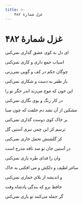 ```yaml
---
title: >-
    غزل شمارهٔ ۴۸۲
---
```

# غزل شمارهٔ ۴۸۲

<div class="b" id="bn1"><div class="m1"><p>ای دل به کوی عشق گذاری نمی‌کنی</p></div>
<div class="m2"><p>اسباب جمع داری و کاری نمی‌کنی</p></div></div>
<div class="b" id="bn2"><div class="m1"><p>چوگان حکم در کف و گویی نمی‌زنی</p></div>
<div class="m2"><p>باز ظفر به دست و شکاری نمی‌کنی</p></div></div>
<div class="b" id="bn3"><div class="m1"><p>این خون که موج می‌زند اندر جگر تو را</p></div>
<div class="m2"><p>در کار رنگ و بوی نگاری نمی‌کنی</p></div></div>
<div class="b" id="bn4"><div class="m1"><p>مشکین از آن نشد دم خلقت که چون صبا</p></div>
<div class="m2"><p>بر خاک کوی دوست گذاری نمی‌کنی</p></div></div>
<div class="b" id="bn5"><div class="m1"><p>ترسم کز این چمن نبری آستین گل</p></div>
<div class="m2"><p>کز گلشنش تحمل خاری نمی‌کنی</p></div></div>
<div class="b" id="bn6"><div class="m1"><p>در آستین جان تو صد نافه مدرج است</p></div>
<div class="m2"><p>وان را فدای طره یاری نمی‌کنی</p></div></div>
<div class="b" id="bn7"><div class="m1"><p>ساغر لطیف و دلکش و می افکنی به خاک</p></div>
<div class="m2"><p>و اندیشه از بلای خماری نمی‌کنی</p></div></div>
<div class="b" id="bn8"><div class="m1"><p>حافظ برو که بندگی پادشاه وقت</p></div>
<div class="m2"><p>گر جمله می‌کنند تو باری نمی‌کنی</p></div></div>
